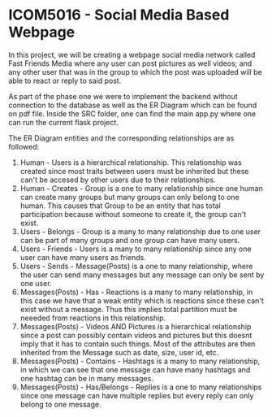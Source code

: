 # ICOM5016 - Social Media Based Webpage
  In this project, we will be creating a webpage social media network called Fast Friends Media where any user can post pictures as well 
videos; and any other user that was in the group to which the post was uploaded will be able to react or reply to said post. 

As part of the phase one we were to implement the backend without connection to the database as well as the ER Diagram which can be found 
on pdf file. Inside the SRC folder, one can find the main app.py where one can run the current flask project. 

The ER Diagram entities and the corresponding relationships are as followed:
1. Human - Users is a hierarchical relationship. This relationship was created since most traits between users must be inherited but these
can't be accesed by other users due to their relationships.
2. Human - Creates - Group is a one to many relationship since one human can create many groups but many groups can only belong to one
human. This causes that Group to be an entity that has total participation because without someone to create it, the group can't exist. 
3. Users - Belongs - Group is a many to many relationship due to one user can be part of many groups and one group can have many users.
4. Users - Friends - Users is a many to many relationship since any one user can have many users as friends.
5. Users - Sends - Message(Posts) is a one to many relationship, where the user can send many messages but any message can only be sent 
by one user. 
6. Messages(Posts) - Has - Reactions is a many to many relationship, in this case we have that a weak entity which is reactions since 
these can't exist without a message. Thus this implies total partition must be neeeded from reactions in this relationship.
7. Messages(Posts) - Videos AND Pictures is a hierarchical relationship since a post can possibly contain videos and pictures but this 
doesnt imply that it has to contain such things. Most of the attributes are then inherited from the Message such as date, size, user id,
etc.
8. Messages(Posts) - Contains - Hashtags is a many to many relationship, in which we can see that one message can have many hashtags and 
one hashtag can be in many messages. 
9. Messages(Posts) - Has/Belongs - Replies is a one to many relationships since one message can have multiple replies but every reply can 
only belong to one message. 
